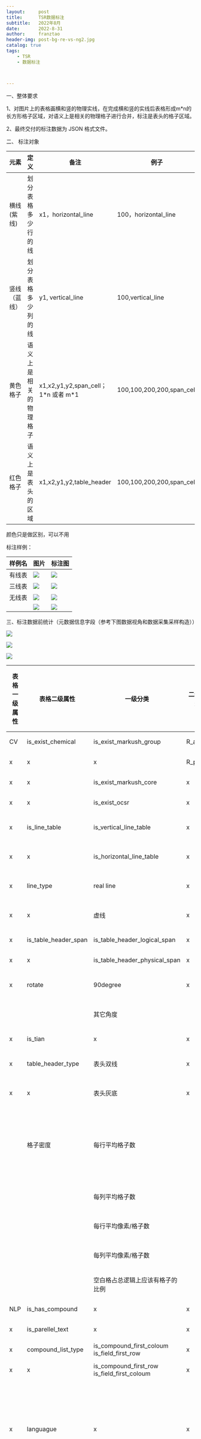 ```yaml
---
layout:     post
title:      TSR数据标注
subtitle:   2022年8月
date:       2022-8-31
author:     franztao
header-img: post-bg-re-vs-ng2.jpg
catalog: true
tags:
    - TSR
    - 数据标注



---
```


一、整体要求

1、对图片上的表格画横和竖的物理实线，在完成横和竖的实线后表格形成m*n的长方形格子区域，对语义上是相关的物理格子进行合并，标注是表头的格子区域。

2、最终交付的标注数据为 JSON 格式文件。

二、 标注对象

| 元素     | 定义          | 备注                                | 例子                        |
| ------ | ----------- | --------------------------------- | ------------------------- |
| 横线(紫线) | 划分表格多少行的线   | x1，horizontal_line                | 100，horizontal_line       |
| 竖线（蓝线） | 划分表格多少列的线   | y1, vertical_line                 | 100,vertical_line         |
| 黄色格子   | 语义上是相关的物理格子 | x1,x2,y1,y2,span_cell；1*n 或者 m\*1 | 100,100,200,200,span_cell |
| 红色格子   | 语义上是表头的区域   | x1,x2,y1,y2,table_header          | 100,100,200,200,span_cell |

颜色只是做区别，可以不用

标注样例：

| 样例名 | 图片                                                                                                                                                          | 标注图                                                                                                                                                                               |
| --- | ----------------------------------------------------------------------------------------------------------------------------------------------------------- | --------------------------------------------------------------------------------------------------------------------------------------------------------------------------------- |
| 有线表 | ![](C:\Users\franztao\AppData\Roaming\marktext\images\2022-12-09-10-26-36-d8fd0afe96c599d1e130df9ba71836210004c_4_F101.jpg)                                 | ![](C:\Users\franztao\Desktop\work\KnowledgeGraphCommon\resource\models\cv\recognition\table\test_detr\dataset_coco_selflabel\d8fd0afe96c599d1e130df9ba71836210004c_4_F101.jpg)   |
| 三线表 | ![](C:\Users\franztao\AppData\Roaming\marktext\images\2022-12-09-10-27-45-2a10a65f3781bb4cebef10ad63da0cec01c41_17_form3.jpg)                               | ![](C:\Users\franztao\Desktop\work\KnowledgeGraphCommon\resource\models\cv\recognition\table\test_detr\dataset_coco_selflabel\2a10a65f3781bb4cebef10ad63da0cec01c41_17_form3.jpg) |
| 无线表 | ![](C:\Users\franztao\AppData\Roaming\marktext\images\2022-12-09-10-29-09-image.png)                                                                        | ![](C:\Users\franztao\Desktop\work\KnowledgeGraphCommon\resource\models\cv\recognition\table\test_detr\dataset_coco_selflabel\90dcb276-ce3c-4ba1-b943-cb5c54daf64b.jpeg)          |
|     | ![](C:\Users\franztao\AppData\Roaming\marktext\images\2022-12-09-10-30-08-10.1021_acs.jmedchem.8b01854（wAlb-papp-Cl）.pdf_8_8_table_extracttable_origin.jpg) | ![](C:\Users\franztao\AppData\Roaming\marktext\images\2022-12-09-10-30-22-image.png)                                                                                              |

三、标注数据前统计（元数据信息字段（参考下图数据视角和数据采集采样构造））

![](https://raw.githubusercontent.com/franztao/blog_picture/main/marktext/2022-09-25-17-17-32-7c8c61b362ef7ae33253b14a6ddfc93.jpg)

![](https://raw.githubusercontent.com/franztao/blog_picture/main/marktext/表格分类.png)

![](https://raw.githubusercontent.com/franztao/blog_picture/main/marktext/2022-09-25-17-40-28-image.png)

| 表格一级属性 | 表格二级属性               | 一级分类                                            | 二级分类    | 样例                                                                                                                                                                                                                                                                                                                                 | 如何标注 | 需要外部标注吗 |
| ------ | -------------------- | ----------------------------------------------- | ------- | ---------------------------------------------------------------------------------------------------------------------------------------------------------------------------------------------------------------------------------------------------------------------------------------------------------------------------------- | ---- | ------- |
| CV     | is_exist_chemical    | is_exist_markush_group                          | R_alpha | ![](https://raw.githubusercontent.com/franztao/blog_picture/main/marktext/2022-11-23-10-20-13-image.png)                                                                                                                                                                                                                           | 人标   |         |
| x      | x                    | x                                               | R_pic   | ![](https://raw.githubusercontent.com/franztao/blog_picture/main/marktext/2022-11-23-10-20-41-image.png)                                                                                                                                                                                                                           | 人标   |         |
| x      | x                    | is_exist_markush_core                           | x       | ![](https://raw.githubusercontent.com/franztao/blog_picture/main/marktext/2022-11-23-10-21-41-image.png)                                                                                                                                                                                                                           | 人标   |         |
| x      | x                    | is_exist_ocsr                                   | x       | x                                                                                                                                                                                                                                                                                                                                  | 人标   |         |
| x      | is_line_table        | is_vertical_line_table                          | x       | x                                                                                                                                                                                                                                                                                                                                  | 机器标  |         |
| x      | x                    | is_horizontal_line_table                        | x       | ![](https://raw.githubusercontent.com/franztao/blog_picture/main/marktext/2022-11-23-10-27-45-image.png)                                                                                                                                                                                                                           | 机器标  |         |
| x      | line_type            | real line                                       | x       | ![](https://raw.githubusercontent.com/franztao/blog_picture/main/marktext/2022-11-23-10-35-06-image.png)                                                                                                                                                                                                                           | 待研究  |         |
| x      | x                    | 虚线                                              | x       | ![](https://raw.githubusercontent.com/franztao/blog_picture/main/marktext/2022-11-23-10-34-48-image.png)                                                                                                                                                                                                                           | 待研究  |         |
| x      | is_table_header_span | is_table_header_logical_span                    | x       | ![](https://raw.githubusercontent.com/franztao/blog_picture/main/marktext/2022-11-23-10-38-04-image.png)                                                                                                                                                                                                                           | 人标   |         |
| x      | x                    | is_table_header_physical_span                   | x       | ![](https://raw.githubusercontent.com/franztao/blog_picture/main/marktext/2022-11-23-10-35-26-image.png)                                                                                                                                                                                                                           | 人标   |         |
| x      | rotate               | 90degree                                        | x       | x                                                                                                                                                                                                                                                                                                                                  | 待研究  |         |
|        |                      | 其它角度                                            |         |                                                                                                                                                                                                                                                                                                                                    | 待研究  |         |
| x      | is_tian              | x                                               | x       | ![](https://raw.githubusercontent.com/franztao/blog_picture/main/marktext/2022-11-23-10-40-22-image.png)<br/>![](https://raw.githubusercontent.com/franztao/blog_picture/main/marktext/2022-11-23-10-40-54-image.png)                                                                                                              | 人标   |         |
| x      | table_header_type    | 表头双线                                            | x       | ![](https://raw.githubusercontent.com/franztao/blog_picture/main/marktext/2022-11-23-10-41-40-image.png)                                                                                                                                                                                                                           | 待研究  |         |
| x      | x                    | 表头灰底                                            | x       | ![](https://raw.githubusercontent.com/franztao/blog_picture/main/marktext/2022-11-23-10-42-05-image.png)                                                                                                                                                                                                                           | 待研究  |         |
|        | 格子密度                 | 每行平均格子数                                         |         | 行和列达到一定程度就是密集格子表                                                                                                                                                                                                                                                                                                                   | 机器标  |         |
|        |                      | 每列平均格子数                                         |         |                                                                                                                                                                                                                                                                                                                                    | 机器标  |         |
|        |                      | 每行平均像素/格子数                                      |         |                                                                                                                                                                                                                                                                                                                                    | 机器标  |         |
|        |                      | 每列平均像素/格子数                                      |         |                                                                                                                                                                                                                                                                                                                                    | 机器标  |         |
|        |                      | 空白格占总逻辑上应该有格子的比例                                |         |                                                                                                                                                                                                                                                                                                                                    | 机器标  |         |
| NLP    | is_has_compound      | x                                               | x       | ![](https://raw.githubusercontent.com/franztao/blog_picture/main/marktext/2022-10-27-15-26-10-image.png)<br/>![](https://raw.githubusercontent.com/franztao/blog_picture/main/marktext/2022-10-27-15-27-18-image.png)                                                                                                              | 人标   |         |
| x      | is_parellel_text     | x                                               | x       | ![](https://raw.githubusercontent.com/franztao/blog_picture/main/marktext/2022-10-27-15-26-27-image.png)<br/>![](https://raw.githubusercontent.com/franztao/blog_picture/main/marktext/2022-10-27-15-26-45-image.png)<br/>![](https://raw.githubusercontent.com/franztao/blog_picture/main/marktext/2022-10-27-15-27-05-image.png) | 人标   |         |
| x      | compound_list_type   | is_compound_first_coloum<br/>is_field_first_row | x       | ![](https://raw.githubusercontent.com/franztao/blog_picture/main/marktext/2022-11-23-10-47-41-image.png)                                                                                                                                                                                                                           | 人标   |         |
| x      | x                    | is_compound_first_row<br/>is_field_first_coloum | x       | ![](https://raw.githubusercontent.com/franztao/blog_picture/main/marktext/2022-11-23-10-54-29-image.png)                                                                                                                                                                                                                           | 人标   |         |
| x      | languague            | x                                               | x       | ![](https://raw.githubusercontent.com/franztao/blog_picture/main/marktext/2022-11-23-10-45-56-image.png)<br/>一般为英文，以格子半数以上是什么语言为准                                                                                                                                                                                                  | 机器标  |         |
| x      | 多列为compound          | x                                               | x       | ![](https://raw.githubusercontent.com/franztao/blog_picture/main/marktext/2022-11-23-10-45-18-image.png)                                                                                                                                                                                                                           | 人标   |         |
| 预测属性   | is_predict_dod_ok    | x                                               | x       | x                                                                                                                                                                                                                                                                                                                                  | x    |         |
| x      | is_predict_box_ok    | x                                               | x       | x                                                                                                                                                                                                                                                                                                                                  | x    |         |
| x      | is_predict_line_ok   | x                                               | x       | x                                                                                                                                                                                                                                                                                                                                  | x    |         |
| x      | is_predict_span_ok   | x                                               | x       | x                                                                                                                                                                                                                                                                                                                                  | x    |         |
| x      | is_predict_ocsr_ok   | mask_not_small_tail                             | x       | x                                                                                                                                                                                                                                                                                                                                  | x    |         |
| x      | x                    | mask_not_spe_pic                                | x       | x                                                                                                                                                                                                                                                                                                                                  | x    |         |
| x      | x                    | mask_not_index                                  | x       | x                                                                                                                                                                                                                                                                                                                                  | x    |         |
| x      | x                    | mask_real_line                                  | x       | x                                                                                                                                                                                                                                                                                                                                  | x    |         |
| x      | x                    | mask_not_alpha                                  | x       | x                                                                                                                                                                                                                                                                                                                                  | x    |         |
| x      | is_predict_tsr_ok    | x                                               | x       | x                                                                                                                                                                                                                                                                                                                                  | x    |         |
| x      | is_predict_ocr_ok    | x                                               | x       | x                                                                                                                                                                                                                                                                                                                                  | x    |         |

四、标注原则：

1）画线规则：

> 1.画横或者竖线的，第一依据是在需要画线的范围内，范围内本来有一条图片的实线存在，则沿着实线画横或者竖线。
> 
> 2.无实线的，则在空白中间上画，即文本框格子的相互中间区域

2）直线穿过原则：画线不能穿过分子式、完整字符之间等有颜色的像素字符，**不包括span_cell格子的区域**

3）边界原则：边界线跟实际表格区域不多于5 pt(肉眼可见能分开线与表格内的字符元素)

4）标注顺序规则：

> 1.确定横线（紫线）是否画好
> 2.确定竖线（蓝线）是否画好
> 3.确定合并区域（黄色边格子）是否画好
> 4.确定表头区域（红色边格子）是否画好

5）忽视水印影响问题

三、常见标注错误（持续补充）：

| 错误类型 | 违反规则 | 错误分析                | 样例                                              | 图片                                                                                                       |
| ---- | ---- | ------------------- | ----------------------------------------------- | -------------------------------------------------------------------------------------------------------- |
| 线段不对 | x    | 第一行物理像素上分开，逻辑上不应该分开 | jm200712h（pdb_FLT3_Cl）.pdf_5_3                  | ![](https://raw.githubusercontent.com/franztao/blog_picture/main/marktext/2022-09-15-20-29-13-image.png) |
| 格子不对 | x    | 少合并格子               | x                                               | x                                                                                                        |
| x    | x    | 合并格子多合并冗余物理格子       | jm2014887(OT_Glucokinase_cl_papp_vdss).pdf_6_15 | ![](https://raw.githubusercontent.com/franztao/blog_picture/main/marktext/2022-09-15-20-10-46-image.png) |
| x    | x    | 合并格子多合并冗余物理格子       | jm2014887(OT_Glucokinase_cl_papp_vdss).pdf_6_10 | ![](https://raw.githubusercontent.com/franztao/blog_picture/main/marktext/2022-09-15-20-13-54-image.png) |
| x    | x    | x                   | jm2012968(OT_GPR40,FFA1_cl).pdf_8_4             | ![](https://raw.githubusercontent.com/franztao/blog_picture/main/marktext/2022-09-15-20-17-21-image.png) |

五、标注检查规范：

线错的情况分类

线不准的情况分类

1. 缺线数量

2. 多线数量

格子不准的情况分类

   1. 多格子数量

    2. 少格子数量

六、标注质量指标（交付数据的质控标准）

1. 线错数

2. 线缺数

3. 线多数

4. 格缺数

5. 格多数

七、数据标注流程

1. 数据采集，算法提供预标注的表格图片，表格图片来自表格检测的标注数据

2. 数据预处理，表格图片会经过掩盖ocsr分子处理

3. 数据管理，元数据信息字段（同DOD数据标注任务）

   4.模型预标注，在通过模型预标注之后，需要检查预标注结果以此来挖掘试标注的不足之处，随后根据不足之处进行补充标注。

  
八、标注数据范围和计划

| 元素     | 是否算法预标注 | 是否需要标注和基于预标注修正 |
| ------ | ------- | -------------- |
| 横线     | 是       | 是              |
| 竖线     | 否       | 是              |
| 黄线     | 否       | 是              |
| 语义表达形式 | 否       | 是              |

| 事件    | 数据规模  | 工期  | 人员配比 | 交付要求    |
| ----- | ----- | --- | ---- | ------- |
| 预标注   | 100   | x   | x    | 准确率≥99% |
| 第一批标注 | 30W图片 | x   | x    | 准确率≥99% |
|       |       |     |      |         |

5.交付标注文件夹格式和文件格式

文件夹格式

```
数据集1
|-- images
|   |-- pdf文件名_物理页码_form表格序号.jpg
|   |-- PMC6589332_12_form1.jpg
|   |-- XXX.jpg
|-- voc_labels
|   |-- pdf文件名_物理页码_form表格序号.xml
|   |-- PMC6589332_12_form1.xml
|   |-- XXX.xml
|-- coco.json
```

XXX.xml文件 voc数据格式

```
<?xml version="1.0" ?>
<annotation>
   <folder/>
   <filename>PMC6589332_11.jpg</filename>
   <size>
      <width>773</width>
      <height>1000</height>
      <depth>3</depth>
   </size>
   <object>
      <supercategory>table_header</supercategory>
      <name>table_header</name>
      <bndbox>
         <xmin>243.93609898386438</xmin>
         <ymin>133.85618575895674</ymin>
         <xmax>721.0680585873672</xmax>
         <ymax>351.1486631451231</ymax>
      </bndbox>
   </object>
</annotation>
```

coco.json 文件 coco数据格式

```
{
 "images": [
  {
   "id": 0,
   "width": 1984,
   "height": 2806,
   "file_name": "0064177888b53c6667f6ce67f2efe82f01c40_0_form1.png",(文件名称!!)
  }
  ],
  "annotations": [
  {
   "id": 0,
   "image_id": 50,
   "category_id": 1

   "area": 100802.70731920577,
   "bbox": [
    x,
    y,
    w,
    h
   ]
  }],
 "categories": [
  {
   "supercategory": "table_header",
   "id": 1,
   "name": "Table1_title"
  }]
  }
```

